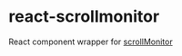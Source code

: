 # react-scrollmonitor

React component wrapper for [scrollMonitor](https://github.com/stutrek/scrollMonitor)
